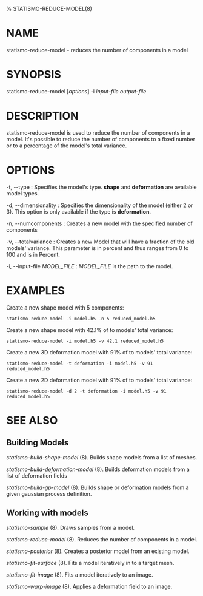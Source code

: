 % STATISMO-REDUCE-MODEL(8)

# NAME

statismo-reduce-model - reduces the number of components in a model


# SYNOPSIS

statismo-reduce-model [*options*] -i *input-file* *output-file*


# DESCRIPTION

statismo-reduce-model is used to reduce the number of components in a model. It's possible to reduce the number of components to a fixed number or to a percentage of the model's total variance.


# OPTIONS

-t, \--type
:   Specifies the model's type. **shape** and **deformation** are available model types.

-d, \--dimensionality 
:	Specifies the dimensionality of the model (either 2 or 3). This option is only available if the type is **deformation**.

-n, \--numcomponents 
:	Creates a new model with the specified number of components

-v, \--totalvariance 
:	Creates a new Model that will have a fraction of the old models' variance. This parameter is in percent and thus ranges from 0 to 100 and is in Percent.

-i, \--input-file *MODEL_FILE*
:	*MODEL_FILE* is the path to the model.


# EXAMPLES

Create a new shape model with 5 components:

    statismo-reduce-model -i model.h5 -n 5 reduced_model.h5


Create a new shape model with 42.1% of to models' total variance:

    statismo-reduce-model -i model.h5 -v 42.1 reduced_model.h5

Create a new 3D deformation model with 91% of to models' total variance:

    statismo-reduce-model -t deformation -i model.h5 -v 91 reduced_model.h5

Create a new 2D deformation model with 91% of to models' total variance:

    statismo-reduce-model -d 2 -t deformation -i model.h5 -v 91 reduced_model.h5


# SEE ALSO

## Building Models

*statismo-build-shape-model* (8).
Builds shape models from a list of meshes.

*statismo-build-deformation-model* (8).
Builds deformation models from a list of deformation fields

*statismo-build-gp-model* (8).
Builds shape or deformation models from a given gaussian process definition.

## Working with models

*statismo-sample* (8).
Draws samples from a model.

*statismo-reduce-model* (8).
Reduces the number of components in a model.

*statismo-posterior* (8).
Creates a posterior model from an existing model.

*statismo-fit-surface* (8).
Fits a model iteratively in to a target mesh.

*statismo-fit-image* (8).
Fits a model iteratively to an image.

*statismo-warp-image* (8).
Applies a deformation field to an image.

